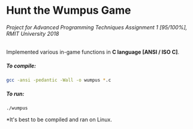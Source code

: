 # Hunt the Wumpus Game

###### Project for Advanced Programming Techniques Assignment 1 [95/100%], RMIT University 2018 

Implemented various in-game functions in **C language [ANSI / ISO C]**.

##### To compile:

```bash
gcc -ansi -pedantic -Wall -o wumpus *.c
```

##### To run:

```bash
./wumpus
```

*It's best to be compiled and ran on Linux.
